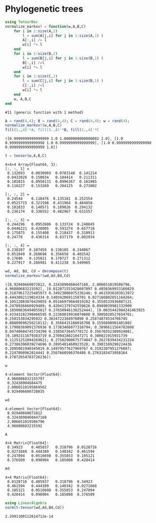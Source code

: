# Phylogenetic trees


```julia
using TensorDec
normalize_markov! = function(w,A,B,C) 
    for i in 1:size(A,2) 
        l = sum(A[j,i] for j in 1:size(A,1) ) 
        A[:,i] /= l
        w[i] *= l
    end
    for i in 1:size(B,2) 
        l = sum(B[j,i] for j in 1:size(B,1) ) 
        B[:,i] /=l
        w[i] *= l
    end
    for i in 1:size(C,2) 
        l = sum(C[j,i] for j in 1:size(B,1) ) 
        C[:,i] /=l
        w[i] *= l
    end
    w, A,B,C
end
```




    #11 (generic function with 1 method)




```julia
A = rand(4,4); B = rand(4,4); C = rand(4,4); w = rand(4);
normalize_markov!(w,A,B,C)
fill(1.,4)'*A, fill(1.,4)'*B, fill(1.,4)'*C
```




    ([0.9999999999999999 1.0 1.0000000000000002 1.0], [1.0 0.9999999999999998 1.0 0.9999999999999999], [1.0 0.9999999999999998 0.9999999999999999 1.0])




```julia
t = tensor(w,A,B,C)
```




    4×4×4 Array{Float64, 3}:
    [:, :, 1] =
     0.132693   0.0830969  0.0783148  0.141214
     0.0432026  0.150034   0.184414   0.211311
     0.102815   0.0950131  0.0996367  0.161985
     0.110227   0.153269   0.204125   0.273002
    
    [:, :, 2] =
     0.24544    0.110476  0.135381  0.252554
     0.0525715  0.321598  0.431964  0.484858
     0.181833   0.148571  0.189826  0.294132
     0.236174   0.336552  0.482967  0.631557
    
    [:, :, 3] =
     0.244296   0.0952606  0.133724  0.248845
     0.0446221  0.428005   0.593274  0.657718
     0.175875   0.155408   0.218437  0.318913
     0.24778    0.436314   0.637179  0.802934
    
    [:, :, 4] =
     0.238287  0.107459  0.130185  0.244067
     0.051049  0.268698  0.356658  0.402542
     0.17696   0.135821  0.170727  0.271312
     0.227917  0.286981  0.411238  0.549965




```julia
wd, Ad, Bd, Cd = decompose(t)
normalize_markov!(wd,Ad,Bd,Cd)
```




    ([8.92940660072812, 0.3243890460447168, 2.006651019586796, 4.96880683215592], [0.012871553428607897 0.4050369933160829 0.31879617225485973 0.34923006975336246; 0.4615938103813972 0.4443892119024334 0.1403420691158701 0.027166802851164264; 0.10512083876439855 0.05166979664819282 0.3558533936887121 0.2470936660929489; 0.42041379742559626 0.0989039981332909 0.18500836494055817 0.37650946130252444], [0.0035442984241463925 0.43343182390466595 0.22368019916074608 0.3805028527654701; 0.250153034295922 0.3634722384978098 0.25874874534766745 0.08889696256218112; 0.3566415108016708 0.1556898901401802 0.17900369091376936 0.17383466077310794; 0.3896611564782608 0.04740604745734398 0.3385673645778172 0.3567655238992408], [0.1092311679383719 0.2709418021047271 0.300021915931739 0.11251251094269621; 0.27582900675774047 0.2627839434231224 0.27386396039274696 0.2895401460923528; 0.3901589290224436 0.2095081948345019 0.14979577627969767 0.3192207951276887; 0.2247808962814441 0.2567660596376486 0.2763183473958164 0.27872654783726236])




```julia
w
```




    4-element Vector{Float64}:
     4.968806832155797
     0.32438904604475
     2.0066510195869562
     8.929406600728035




```julia
wd
```




    4-element Vector{Float64}:
     8.92940660072812
     0.3243890460447168
     2.006651019586796
     4.96880683215592




```julia
A
```




    4×4 Matrix{Float64}:
     0.34923    0.405037   0.318796  0.0128716
     0.0271668  0.444389   0.140342  0.461594
     0.247094   0.0516698  0.355853  0.105121
     0.376509   0.098904   0.185008  0.420414




```julia
Ad
```




    4×4 Matrix{Float64}:
     0.0128716  0.405037   0.318796  0.34923
     0.461594   0.444389   0.140342  0.0271668
     0.105121   0.0516698  0.355853  0.247094
     0.420414   0.098904   0.185008  0.376509




```julia
using LinearAlgebra
norm(t-tensor(wd,Ad,Bd,Cd))
```




    2.2991100112614712e-14




```julia

```
